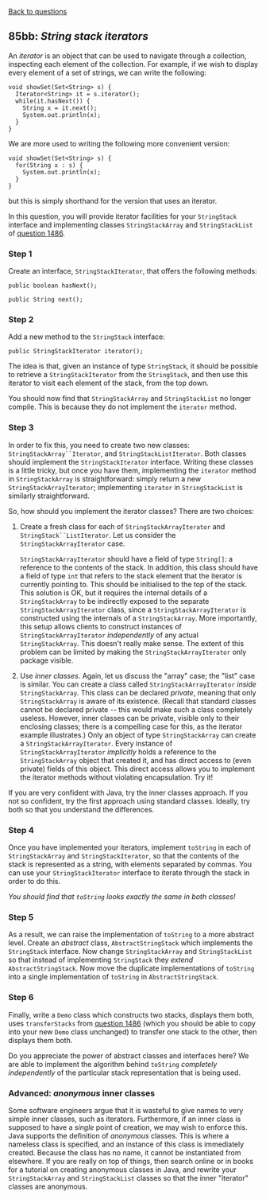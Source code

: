 [Back to questions](../README.md)

## 85bb: *String stack iterators*

An *iterator* is an object that can be used to navigate through a collection, inspecting each element of
the collection.  For example, if we wish to display every element of a set of strings, we can write the following:

```
void showSet(Set<String> s) {
  Iterator<String> it = s.iterator();
  while(it.hasNext()) {
    String x = it.next();
    System.out.println(x);
  }
}
```

We are more used to writing the following more convenient version:

```
void showSet(Set<String> s) {
  for(String x : s) {
    System.out.println(x);
  }
}
```

but this is simply shorthand for the version that uses an iterator.

In this question, you will provide iterator facilities for your `StringStack`
interface and implementing classes `StringStackArray` and `StringStackList`
of [question 1486](1486.md).

### Step 1
Create an interface, `StringStackIterator`, that offers the following methods:

```
public boolean hasNext();

public String next();
```

### Step 2
Add a new method to the `StringStack` interface:

```
public StringStackIterator iterator();
```

The idea is that, given an instance of type `StringStack`, it should be
possible to retrieve a `StringStackIterator` from the `StringStack`,
and then use this iterator to visit each element of the stack, from the top down.

You should now find that `StringStackArray` and `StringStackList` no
longer compile.  This is because they do not implement the `iterator` method.

### Step 3
In order to fix this, you need to create two new classes: `StringStackArray``Iterator`,
and `StringStackListIterator`.  Both classes should implement the `StringStackIterator`
interface.  Writing these classes is a little tricky, but once you have them, implementing
the `iterator` method in `StringStackArray` is straightforward: simply
return a new `StringStackArrayIterator`; implementing `iterator` in
`StringStackList` is similarly straightforward.

So, how should you implement the iterator classes?  There are two choices:

1. Create a fresh class for each of `StringStackArrayIterator` and `StringStack``ListIterator`.
Let us consider the `StringStackArrayIterator` case.

   `StringStackArrayIterator` should have a field of type `String[]`: a reference to the contents of the stack. In addition, this class should have a field of type `int` that refers to the stack element that the iterator is currently pointing to.  This should be initialised to the top of the stack.  This solution is OK, but it requires the internal details of a `StringStackArray` to be indirectly exposed to the separate `StringStackArrayIterator` class, since a `StringStackArrayIterator` is constructed using the internals of a `StringStackArray`.  More importantly, this setup allows clients to construct instances of `StringStackArrayIterator` *independently* of any actual `StringStackArray`.  This doesn't really make sense.  The extent of this problem can be limited by making the `StringStackArrayIterator` only package visible.

2. Use *inner classes*.  Again, let us discuss the "array" case; the "list" case is similar. You can create a class called
   `StringStackArrayIterator` *inside* `StringStackArray`. This class can be declared *private*, meaning that only `StringStackArray` is aware of its existence.  (Recall that standard classes cannot be declared private -- this would make such a class completely useless.  However, inner classes can be private, visible only to their enclosing classes; there
   is a compelling case for this, as the iterator example illustrates.)  Only an object of type `StringStackArray`
   can create a `StringStackArrayIterator`.  Every instance of `StringStackArrayIterator` *implicitly*
   holds a reference to the `StringStackArray` object that created it, and has direct access to (even private)
   fields of this object.  This direct access allows you to implement the iterator methods without violating encapsulation.
   Try it!

If you are very confident with Java, try the inner classes approach.  If you not so confident, try the first approach
using standard classes.  Ideally, try both so that you understand the differences.

### Step 4
Once you have implemented your iterators, implement `toString` in each of `StringStackArray` and
`StringStackIterator`, so that the contents of the stack is represented as a string, with elements separated by commas.
You can use your `StringStackIterator` interface to iterate through the stack in order to do this.

*You should find that `toString` looks exactly the same in both classes!*

### Step 5
As a result, we can raise the implementation of `toString` to a more abstract level.  Create an *abstract*
class, `AbstractStringStack` which implements the `StringStack` interface.  Now change `StringStackArray`
and `StringStackList` so that instead of implementing `StringStack` they *extend*
`AbstractStringStack`.  Now move the duplicate implementations of `toString` into a single implementation
of `toString` in `AbstractStringStack`.

### Step 6
Finally, write a `Demo` class which constructs two stacks, displays them both, uses
`transferStacks` from [question 1486](1486.md) (which you should be able to copy into your new
`Demo` class unchanged) to transfer one stack to the other, then displays them both.

Do you appreciate the power of abstract classes and interfaces here?  We are able to implement the algorithm
behind `toString` *completely independently* of the particular stack representation that is being used.

### Advanced: *anonymous* inner classes
Some software engineers argue that it is
wasteful to give names to very simple inner classes, such as iterators.  Furthermore, if an inner class is
supposed to have a *single* point of creation, we may wish to enforce this.  Java supports the definition of
*anonymous* classes.  This is where a nameless class is specified, and an instance of this class is immediately
created.  Because the class has no name, it cannot be instantiated from elsewhere.  If you are really on top of things,
then search online or in books for a tutorial on creating anonymous classes in Java, and rewrite your `StringStackArray`
and `StringStackList` classes so that the inner "iterator" classes are anonymous.
